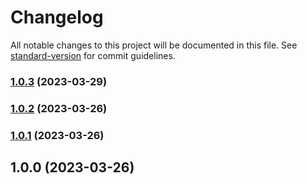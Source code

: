 # Changelog

All notable changes to this project will be documented in this file. See [standard-version](https://github.com/conventional-changelog/standard-version) for commit guidelines.

### [1.0.3](https://github.com/hazem-alabiad/fe-template-hazem/compare/v1.0.2...v1.0.3) (2023-03-29)

### [1.0.2](https://github.com/hazem-alabiad/fe-template-hazem/compare/v1.0.1...v1.0.2) (2023-03-26)

### [1.0.1](https://github.com/hazem-alabiad/fe-template-hazem/compare/v1.0.0...v1.0.1) (2023-03-26)

## 1.0.0 (2023-03-26)
